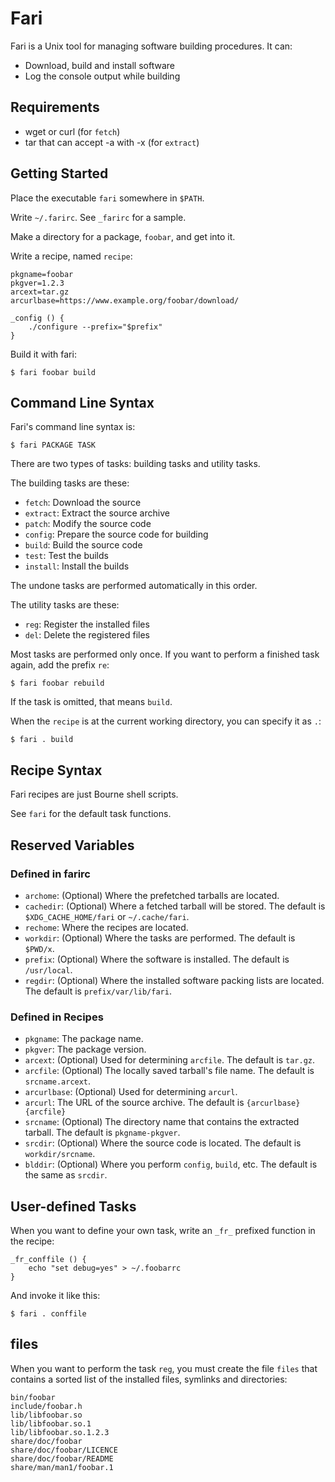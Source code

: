 # Fari

Fari is a Unix tool for managing software building procedures. It can:

* Download, build and install software
* Log the console output while building

## Requirements

* wget or curl (for `fetch`)
* tar that can accept -a with -x (for `extract`)

## Getting Started

Place the executable `fari` somewhere in `$PATH`.

Write `~/.farirc`. See `_farirc` for a sample.

Make a directory for a package, `foobar`, and get into it.

Write a recipe, named `recipe`:

    pkgname=foobar
    pkgver=1.2.3
    arcext=tar.gz
    arcurlbase=https://www.example.org/foobar/download/
    
    _config () {
        ./configure --prefix="$prefix"
    }

Build it with fari:

    $ fari foobar build

## Command Line Syntax

Fari's command line syntax is:

    $ fari PACKAGE TASK

There are two types of tasks: building tasks and utility tasks.

The building tasks are these:

* `fetch`: Download the source
* `extract`: Extract the source archive
* `patch`: Modify the source code
* `config`: Prepare the source code for building
* `build`: Build the source code
* `test`: Test the builds
* `install`: Install the builds

The undone tasks are performed automatically in this order.

The utility tasks are these:

* `reg`: Register the installed files
* `del`: Delete the registered files

Most tasks are performed only once. If you want to perform a finished task again, add the prefix `re`:

    $ fari foobar rebuild

If the task is omitted, that means `build`.

When the `recipe` is at the current working directory, you can specify it as `.`:

    $ fari . build

## Recipe Syntax

Fari recipes are just Bourne shell scripts.

See `fari` for the default task functions.

## Reserved Variables

### Defined in farirc

* `archome`: (Optional) Where the prefetched tarballs are located.
* `cachedir`: (Optional) Where a fetched tarball will be stored. The default is `$XDG_CACHE_HOME/fari` or `~/.cache/fari`.
* `rechome`: Where the recipes are located.
* `workdir`: (Optional) Where the tasks are performed. The default is `$PWD/x`.
* `prefix`: (Optional) Where the software is installed. The default is `/usr/local`.
* `regdir`: (Optional) Where the installed software packing lists are located. The default is `prefix/var/lib/fari`.

### Defined in Recipes

* `pkgname`: The package name.
* `pkgver`: The package version.
* `arcext`: (Optional) Used for determining `arcfile`. The default is `tar.gz`.
* `arcfile`: (Optional) The locally saved tarball's file name. The default is `srcname.arcext`.
* `arcurlbase`: (Optional) Used for determining `arcurl`.
* `arcurl`: The URL of the source archive. The default is `{arcurlbase}{arcfile}`
* `srcname`: (Optional) The directory name that contains the extracted tarball. The default is `pkgname-pkgver`.
* `srcdir`: (Optional) Where the source code is located. The default is `workdir/srcname`.
* `blddir`: (Optional) Where you perform `config`, `build`, etc. The default is the same as `srcdir`.

## User-defined Tasks

When you want to define your own task, write an `_fr_` prefixed function in the recipe:

    _fr_conffile () {
        echo "set debug=yes" > ~/.foobarrc
    }

And invoke it like this:

    $ fari . conffile

## files

When you want to perform the task `reg`, you must create the file `files` that contains a sorted list of the installed files, symlinks and directories:

    bin/foobar
    include/foobar.h
    lib/libfoobar.so
    lib/libfoobar.so.1
    lib/libfoobar.so.1.2.3
    share/doc/foobar
    share/doc/foobar/LICENCE
    share/doc/foobar/README
    share/man/man1/foobar.1
